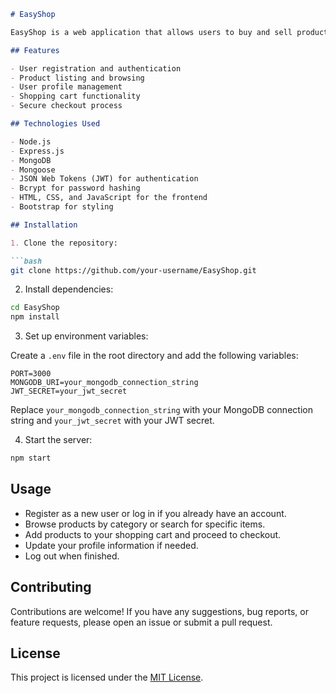 
```markdown
# EasyShop

EasyShop is a web application that allows users to buy and sell products easily.

## Features

- User registration and authentication
- Product listing and browsing
- User profile management
- Shopping cart functionality
- Secure checkout process

## Technologies Used

- Node.js
- Express.js
- MongoDB
- Mongoose
- JSON Web Tokens (JWT) for authentication
- Bcrypt for password hashing
- HTML, CSS, and JavaScript for the frontend
- Bootstrap for styling

## Installation

1. Clone the repository:

```bash
git clone https://github.com/your-username/EasyShop.git
```

2. Install dependencies:

```bash
cd EasyShop
npm install
```

3. Set up environment variables:

Create a `.env` file in the root directory and add the following variables:

```plaintext
PORT=3000
MONGODB_URI=your_mongodb_connection_string
JWT_SECRET=your_jwt_secret
```

Replace `your_mongodb_connection_string` with your MongoDB connection string and `your_jwt_secret` with your JWT secret.

4. Start the server:

```bash
npm start
```

## Usage

- Register as a new user or log in if you already have an account.
- Browse products by category or search for specific items.
- Add products to your shopping cart and proceed to checkout.
- Update your profile information if needed.
- Log out when finished.

## Contributing

Contributions are welcome! If you have any suggestions, bug reports, or feature requests, please open an issue or submit a pull request.

## License

This project is licensed under the [MIT License](https://opensource.org/licenses/MIT).
```

